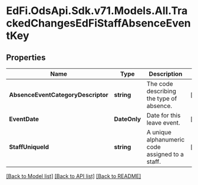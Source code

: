 # EdFi.OdsApi.Sdk.v71.Models.All.TrackedChangesEdFiStaffAbsenceEventKey

## Properties

Name | Type | Description | Notes
------------ | ------------- | ------------- | -------------
**AbsenceEventCategoryDescriptor** | **string** | The code describing the type of absence. | [optional] 
**EventDate** | **DateOnly** | Date for this leave event. | [optional] 
**StaffUniqueId** | **string** | A unique alphanumeric code assigned to a staff. | [optional] 

[[Back to Model list]](../../README.md#documentation-for-models) [[Back to API list]](../../README.md#documentation-for-api-endpoints) [[Back to README]](../../README.md)

